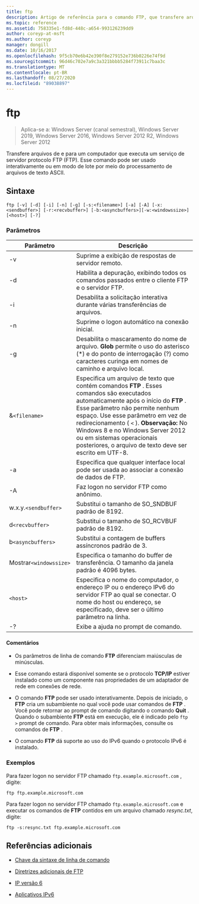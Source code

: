 ```yaml
---
title: ftp
description: Artigo de referência para o comando FTP, que transfere arquivos de e para um computador que executa um serviço de servidor de protocolo FTP (FTP).
ms.topic: reference
ms.assetid: 758335e1-fd8d-448c-a654-993126239dd9
author: coreyp-at-msft
ms.author: coreyp
manager: dongill
ms.date: 10/16/2017
ms.openlocfilehash: 9f5cb70e6b42e390f8e279152e736b0226e74f9d
ms.sourcegitcommit: 96d46c702e7a9c3a321bbbb5284f73911c7baa3c
ms.translationtype: MT
ms.contentlocale: pt-BR
ms.lasthandoff: 08/27/2020
ms.locfileid: "89038897"
---
```

# <a name="ftp"></a>ftp

> Aplica-se a: Windows Server (canal semestral), Windows Server 2019, Windows Server 2016, Windows Server 2012 R2, Windows Server 2012

Transfere arquivos de e para um computador que executa um serviço de servidor protocolo FTP (FTP). Esse comando pode ser usado interativamente ou em modo de lote por meio do processamento de arquivos de texto ASCII.

## <a name="syntax"></a>Sintaxe

```
ftp [-v] [-d] [-i] [-n] [-g] [-s:<filename>] [-a] [-A] [-x:<sendbuffer>] [-r:<recvbuffer>] [-b:<asyncbuffers>][-w:<windowssize>][<host>] [-?]
```

### <a name="parameters"></a>Parâmetros

| Parâmetro | Descrição |
| ----------| ----------- |
| -v | Suprime a exibição de respostas de servidor remoto. |
| -d | Habilita a depuração, exibindo todos os comandos passados entre o cliente FTP e o servidor FTP. |
| -i | Desabilita a solicitação interativa durante várias transferências de arquivos. |
| -n | Suprime o logon automático na conexão inicial. |
| -g | Desabilita o mascaramento do nome de arquivo.  **Glob** permite o uso do asterisco (*) e do ponto de interrogação (?) como caracteres curinga em nomes de caminho e arquivo local. |
| &`<filename>` | Especifica um arquivo de texto que contém comandos **FTP** . Esses comandos são executados automaticamente após o início do **FTP** . Esse parâmetro não permite nenhum espaço. Use esse parâmetro em vez de redirecionamento ( `<` ). **Observação:** No Windows 8 e no Windows Server 2012 ou em sistemas operacionais posteriores, o arquivo de texto deve ser escrito em UTF-8. |
| -a | Especifica que qualquer interface local pode ser usada ao associar a conexão de dados de FTP. |
| -A | Faz logon no servidor FTP como anônimo. |
| w.x.y.`<sendbuffer> `| Substitui o tamanho de SO_SNDBUF padrão de 8192. |
| d`<recvbuffer>` | Substitui o tamanho de SO_RCVBUF padrão de 8192. |
| b`<asyncbuffers>` | Substitui a contagem de buffers assíncronos padrão de 3. |
| Mostrar`<windowssize>` | Especifica o tamanho do buffer de transferência. O tamanho da janela padrão é 4096 bytes. |
| `<host>` | Especifica o nome do computador, o endereço IP ou o endereço IPv6 do servidor FTP ao qual se conectar. O nome do host ou endereço, se especificado, deve ser o último parâmetro na linha. |
| -? | Exibe a ajuda no prompt de comando. |

#### <a name="remarks"></a>Comentários

- Os parâmetros de linha de comando **FTP** diferenciam maiúsculas de minúsculas.

- Esse comando estará disponível somente se o protocolo **TCP/IP** estiver instalado como um componente nas propriedades de um adaptador de rede em conexões de rede.

- O comando **FTP** pode ser usado interativamente. Depois de iniciado, o **FTP** cria um subambiente no qual você pode usar comandos de **FTP** . Você pode retornar ao prompt de comando digitando o comando **Quit** . Quando o subambiente **FTP** está em execução, ele é indicado pelo `ftp >` prompt de comando. Para obter mais informações, consulte os comandos de **FTP** .

- O comando **FTP** dá suporte ao uso do IPv6 quando o protocolo IPv6 é instalado.

### <a name="examples"></a>Exemplos

Para fazer logon no servidor FTP chamado `ftp.example.microsoft.com` , digite:

```
ftp ftp.example.microsoft.com
```

Para fazer logon no servidor FTP chamado `ftp.example.microsoft.com` e executar os comandos de **FTP** contidos em um arquivo chamado *resync.txt*, digite:

```
ftp -s:resync.txt ftp.example.microsoft.com
```

## <a name="additional-references"></a>Referências adicionais

- [Chave da sintaxe de linha de comando](command-line-syntax-key.md)

- [Diretrizes adicionais de FTP](/previous-versions/orphan-topics/ws.10/cc756013(v=ws.10))

- [IP versão 6](/previous-versions/windows/it-pro/windows-server-2003/cc738636(v=ws.10))

- [Aplicativos IPv6](/previous-versions/windows/it-pro/windows-server-2003/cc782509(v=ws.10))

